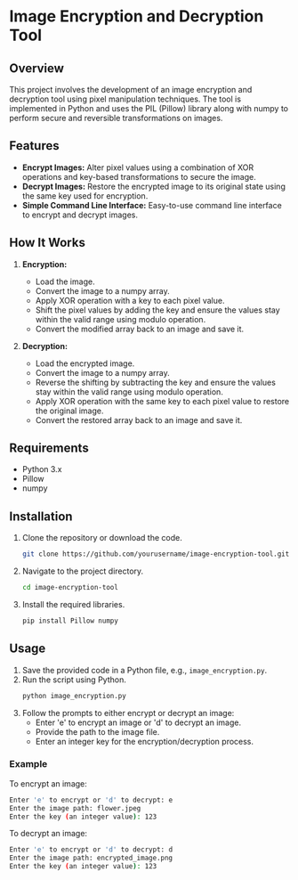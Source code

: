 # Image Encryption and Decryption Tool

## Overview

This project involves the development of an image encryption and decryption tool using pixel manipulation techniques. The tool is implemented in Python and uses the PIL (Pillow) library along with numpy to perform secure and reversible transformations on images.

## Features

- **Encrypt Images:** Alter pixel values using a combination of XOR operations and key-based transformations to secure the image.
- **Decrypt Images:** Restore the encrypted image to its original state using the same key used for encryption.
- **Simple Command Line Interface:** Easy-to-use command line interface to encrypt and decrypt images.

## How It Works

1. **Encryption:**
   - Load the image.
   - Convert the image to a numpy array.
   - Apply XOR operation with a key to each pixel value.
   - Shift the pixel values by adding the key and ensure the values stay within the valid range using modulo operation.
   - Convert the modified array back to an image and save it.

2. **Decryption:**
   - Load the encrypted image.
   - Convert the image to a numpy array.
   - Reverse the shifting by subtracting the key and ensure the values stay within the valid range using modulo operation.
   - Apply XOR operation with the same key to each pixel value to restore the original image.
   - Convert the restored array back to an image and save it.

## Requirements

- Python 3.x
- Pillow
- numpy

## Installation

1. Clone the repository or download the code.
   ```bash
   git clone https://github.com/yourusername/image-encryption-tool.git
   ```
2. Navigate to the project directory.
   ```bash
   cd image-encryption-tool
   ```
3. Install the required libraries.
   ```bash
   pip install Pillow numpy
   ```

## Usage

1. Save the provided code in a Python file, e.g., `image_encryption.py`.
2. Run the script using Python.
   ```bash
   python image_encryption.py
   ```
3. Follow the prompts to either encrypt or decrypt an image:
   - Enter 'e' to encrypt an image or 'd' to decrypt an image.
   - Provide the path to the image file.
   - Enter an integer key for the encryption/decryption process.

### Example

To encrypt an image:
```bash
Enter 'e' to encrypt or 'd' to decrypt: e
Enter the image path: flower.jpeg
Enter the key (an integer value): 123
```

To decrypt an image:
```bash
Enter 'e' to encrypt or 'd' to decrypt: d
Enter the image path: encrypted_image.png
Enter the key (an integer value): 123
```
